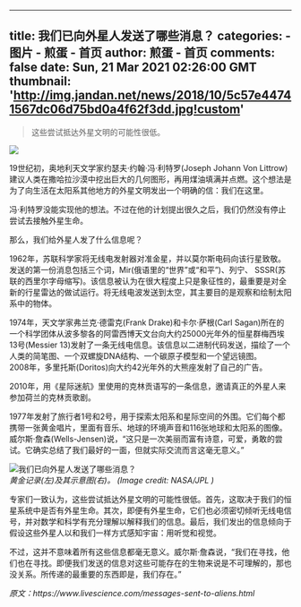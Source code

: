 
---
title: 我们已向外星人发送了哪些消息？
categories: 
    - 图片
    - 煎蛋 - 首页
author: 煎蛋 - 首页
comments: false
date: Sun, 21 Mar 2021 02:26:00 GMT
thumbnail: 'http://img.jandan.net/news/2018/10/5c57e44741567dc06d75bd0a4f62f3dd.jpg!custom'
---

<div>   
<blockquote><p>这些尝试抵达外星文明的可能性很低。</p></blockquote><img src="http://img.jandan.net/news/2018/10/5c57e44741567dc06d75bd0a4f62f3dd.jpg!custom" referrerpolicy="no-referrer"><p>19世纪初，奥地利天文学家约瑟夫·约翰·冯·利特罗(Joseph Johann Von Littrow)建议人类在撒哈拉沙漠中挖出巨大的几何图形，再用煤油填满并点燃。这个想法是为了向生活在太阳系其他地方的外星文明发出一个明确的信：我们在这里。</p>
<p>冯·利特罗没能实现他的想法。不过在他的计划提出很久之后，我们仍然没有停止尝试去接触外星生命。</p>
<p>那么，我们给外星人发了什么信息呢？</p>
<p>1962年，苏联科学家将无线电发射器对准金星，并以莫尔斯电码向该行星致敬。发送的第一份消息包括三个词，Mir(俄语里的“世界”或“和平”)、列宁、 SSSR(苏联的西里尔字母缩写)。该信息被认为在很大程度上只是象征性的，最重要是对全新的行星雷达的做试运行。将无线电波发送到太空，其主要目的是观察和绘制太阳系中的物体。</p>
<p>1974年，天文学家弗兰克·德雷克(Frank Drake)和卡尔·萨根(Carl Sagan)所在的一个科学团体从波多黎各的阿雷西博天文台向大约25000光年外的恒星群梅西埃13号(Messier 13)发射了一条无线电信息。该信息以二进制代码发送，描绘了一个人类的简笔图、一个双螺旋DNA结构、一个碳原子模型和一个望远镜图。<br>
2008年，多里托斯(Doritos)向大约42光年外的大熊座发射了自己的广告。</p>
<p>2010年，用《星际迷航》里使用的克林贡语写的一条信息，邀请真正的外星人来参加荷兰的克林贡歌剧。</p>
<p>1977年发射了旅行者1号和2号，用于探索太阳系和星际空间的外围。它们每个都携带一张黄金唱片，里面有音乐、地球的环境声音和116张地球和太阳系的图像。威尔斯·詹森(Wells-Jensen)说，“这只是一次美丽而富有诗意，可爱，勇敢的尝试。它确实总结了我们最好的一面，但就实际交流而言这毫无意义。”</p>
<p><img src="http://ww1.sinaimg.cn/mw690/00745YaMgy1gorbfeehtyj30qy0f6gmi.jpg" alt="我们已向外星人发送了哪些消息？" referrerpolicy="no-referrer"><br>
<em>黄金记录(左)及其示意图(右)。 (Image credit: NASA/JPL )</em></p>
<p>专家们一致认为，这些尝试抵达外星文明的可能性很低。首先，这取决于我们的恒星系统中是否有外星生命。其次，即便有外星生命，它们也必须密切倾听无线电信号，并对数学和科学有充分理解以解释我们的信息。最后，我们发出的信息倾向于假设这些外星人以和我们一样方式感知宇宙：用听觉和视觉。</p>
<p>不过，这并不意味着所有这些信息都毫无意义。威尔斯·詹森说，“我们在寻找，他们也在寻找。即便我们发送的信息对这些可能存在的生物来说是不可理解的，那也没关系。所传递的最重要的东西即是，我们存在。”</p>
<p><em>原文：https://www.livescience.com/messages-sent-to-aliens.html</em></p>  
</div>
            